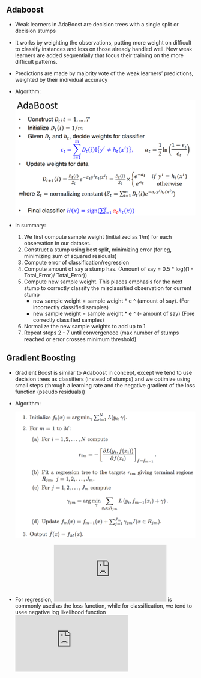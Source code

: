 ## Adaboost
* Weak learners in AdaBoost are decision trees with a single split or decision stumps
* It works by weighting the observations, putting more weight on difficult to classify instances and less on those already handled well. New weak learners are added sequentially that focus their training on the more difficult patterns.
* Predictions are made by majority vote of the weak learners’ predictions, weighted by their individual accuracy

* Algorithm:

    ![Adaboost Algorithm](./docs/adaboost_algo.PNG)

* In summary:
    1. We first compute sample weight (initialized as 1/m) for each observation in our dataset.
    2. Construct a stump using best split, minimizing error (for eg, minimizing sum of squared residuals)
    3. Compute error of classification/regression
    4. Compute amount of say a stump has. (Amount of say = 0.5 * log((1 - Total_Error)/ Total_Error))
    5. Compute new sample weight. This places emphasis for the next stump to correctly classify the misclassified observation for current stump
        * new sample weight = sample weight * e ^ (amount of say). (For incorrectly classified samples)
        * new sample weight = sample weight * e ^ (- amount of say) (Fore correctly classified samples)
    6. Normalize the new sample weights to add up to 1
    7. Repeat steps 2 - 7 until convergenece (max number of stumps reached or error crosses minimum threshold)

## Gradient Boosting
* Gradient Boost is similar to Adaboost in concept, except we tend to use decision trees as classifiers (instead of stumps) and we optimize using small steps (through a learning rate and the negative gradient of the loss function (pseudo residuals))

* Algorithm:

    ![Adaboost Algorithm](./docs/gbm_reg.PNG)

* For regression, ![equation](https://latex.codecogs.com/png.latex?%5Csum_%7Bi%3D1%7D%5En%28y_i%20-%20f%28x_i%29%29%5E2) is commonly used as the loss function, while for classification, we tend to usee negative log likelihood function ![equation](https://latex.codecogs.com/png.latex?-%5Csum_%7Bi%3D1%7D%5Emy_i*log%28f%28x_i%29%29%20&plus;%20%281-y_i%29*log%281-f%28x_i%29%29)
